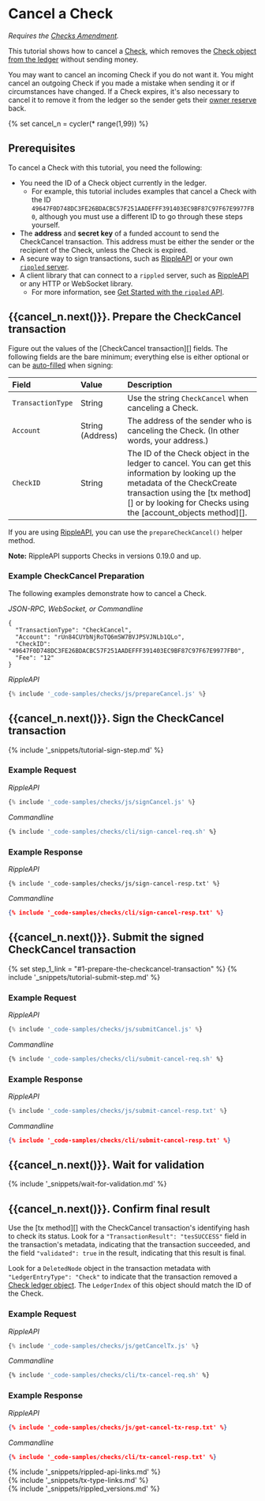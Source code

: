 # Cancel a Check

_Requires the [Checks Amendment](known-amendments.html#checks)._

This tutorial shows how to cancel a [Check](checks.html), which removes the [Check object from the ledger](check.html) without sending money.

You may want to cancel an incoming Check if you do not want it. You might cancel an outgoing Check if you made a mistake when sending it or if circumstances have changed. If a Check expires, it's also necessary to cancel it to remove it from the ledger so the sender gets their [owner reserve](reserves.html#owner-reserves) back.

{% set cancel_n = cycler(* range(1,99)) %}

## Prerequisites

To cancel a Check with this tutorial, you need the following:

- You need the ID of a Check object currently in the ledger.
    - For example, this tutorial includes examples that cancel a Check with the ID `49647F0D748DC3FE26BDACBC57F251AADEFFF391403EC9BF87C97F67E9977FB0`, although you must use a different ID to go through these steps yourself.
- The **address** and **secret key** of a funded account to send the CheckCancel transaction. This address must be either the sender or the recipient of the Check, unless the Check is expired.
- A secure way to sign transactions, such as [RippleAPI][] or your own [`rippled` server](install-rippled.html).
- A client library that can connect to a `rippled` server, such as [RippleAPI][] or any HTTP or WebSocket library.
    - For more information, see [Get Started with the `rippled` API](get-started-with-the-rippled-api.html).


## {{cancel_n.next()}}. Prepare the CheckCancel transaction

Figure out the values of the [CheckCancel transaction][] fields. The following fields are the bare minimum; everything else is either optional or can be [auto-filled](transaction-common-fields.html#auto-fillable-fields) when signing:

| Field             | Value            | Description                           |
|:------------------|:-----------------|:--------------------------------------|
| `TransactionType` | String           | Use the string `CheckCancel` when canceling a Check. |
| `Account`         | String (Address) | The address of the sender who is canceling the Check. (In other words, your address.) |
| `CheckID`         | String           | The ID of the Check object in the ledger to cancel. You can get this information by looking up the metadata of the CheckCreate transaction using the [tx method][] or by looking for Checks using the [account_objects method][]. |

If you are using [RippleAPI](reference-rippleapi.html), you can use the `prepareCheckCancel()` helper method.

**Note:** RippleAPI supports Checks in versions 0.19.0 and up.

### Example CheckCancel Preparation

The following examples demonstrate how to cancel a Check.

<!-- MULTICODE_BLOCK_START -->

*JSON-RPC, WebSocket, or Commandline*

```
{
  "TransactionType": "CheckCancel",
  "Account": "rUn84CUYbNjRoTQ6mSW7BVJPSVJNLb1QLo",
  "CheckID": "49647F0D748DC3FE26BDACBC57F251AADEFFF391403EC9BF87C97F67E9977FB0",
  "Fee": "12"
}
```

*RippleAPI*

```js
{% include '_code-samples/checks/js/prepareCancel.js' %}
```

<!-- MULTICODE_BLOCK_END -->

## {{cancel_n.next()}}. Sign the CheckCancel transaction

{% include '_snippets/tutorial-sign-step.md' %} <!--#{ fix md highlighting_ #}-->

### Example Request

<!-- MULTICODE_BLOCK_START -->

*RippleAPI*

```js
{% include '_code-samples/checks/js/signCancel.js' %}
```

*Commandline*

```bash
{% include '_code-samples/checks/cli/sign-cancel-req.sh' %}
```

<!-- MULTICODE_BLOCK_END -->


### Example Response

<!-- MULTICODE_BLOCK_START -->

*RippleAPI*

```
{% include '_code-samples/checks/js/sign-cancel-resp.txt' %}
```

*Commandline*

```json
{% include '_code-samples/checks/cli/sign-cancel-resp.txt' %}
```

<!-- MULTICODE_BLOCK_END -->


## {{cancel_n.next()}}. Submit the signed CheckCancel transaction

{% set step_1_link = "#1-prepare-the-checkcancel-transaction" %}
{% include '_snippets/tutorial-submit-step.md' %} <!--#{ fix md highlighting_ #}-->

### Example Request

<!-- MULTICODE_BLOCK_START -->

*RippleAPI*

```js
{% include '_code-samples/checks/js/submitCancel.js' %}
```

*Commandline*

```bash
{% include '_code-samples/checks/cli/submit-cancel-req.sh' %}
```

<!-- MULTICODE_BLOCK_END -->


### Example Response

<!-- MULTICODE_BLOCK_START -->

*RippleAPI*

```js
{% include '_code-samples/checks/js/submit-cancel-resp.txt' %}
```

*Commandline*

```json
{% include '_code-samples/checks/cli/submit-cancel-resp.txt' %}
```

<!-- MULTICODE_BLOCK_END -->

## {{cancel_n.next()}}. Wait for validation

{% include '_snippets/wait-for-validation.md' %} <!--#{ fix md highlighting_ #}-->

## {{cancel_n.next()}}. Confirm final result

Use the [tx method][] with the CheckCancel transaction's identifying hash to check its status. Look for a `"TransactionResult": "tesSUCCESS"` field in the transaction's metadata, indicating that the transaction succeeded, and the field `"validated": true` in the result, indicating that this result is final.

Look for a `DeletedNode` object in the transaction metadata with `"LedgerEntryType": "Check"` to indicate that the transaction removed a [Check ledger object](check.html). The `LedgerIndex` of this object should match the ID of the Check.

### Example Request

<!-- MULTICODE_BLOCK_START -->

*RippleAPI*

```js
{% include '_code-samples/checks/js/getCancelTx.js' %}
```

*Commandline*

```bash
{% include '_code-samples/checks/cli/tx-cancel-req.sh' %}
```

<!-- MULTICODE_BLOCK_END -->


### Example Response

<!-- MULTICODE_BLOCK_START -->

*RippleAPI*

```json
{% include '_code-samples/checks/js/get-cancel-tx-resp.txt' %}
```

*Commandline*

```json
{% include '_code-samples/checks/cli/tx-cancel-resp.txt' %}
```

<!-- MULTICODE_BLOCK_END -->

<!--{# common link defs #}-->
[RippleAPI]: rippleapi.html
{% include '_snippets/rippled-api-links.md' %}			
{% include '_snippets/tx-type-links.md' %}			
{% include '_snippets/rippled_versions.md' %}
